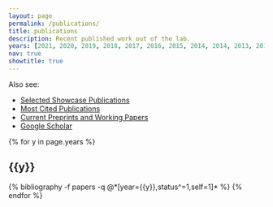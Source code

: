 ```yaml
---
layout: page
permalink: /publications/
title: publications
description: Recent published work out of the lab.
years: [2021, 2020, 2019, 2018, 2017, 2016, 2015, 2014, 2014, 2013, 2012, 2011, 2010, 2009]
nav: true
showtitle: true
---
```


Also see:
- [Selected Showcase Publications](/showcase)
- [Most Cited Publications](/mostcited)
- [Current Preprints and Working Papers](/preprints)
- [Google Scholar](https://scholar.google.ca/citations?user=eL_y80EAAAAJ)

<div class="publications by year">
{% for y in page.years %}
  <h2 class="year">{{y}}</h2>
  {% bibliography -f papers -q @*[year={{y}},status^=1,self=1]* %}
{% endfor %}

</div>
